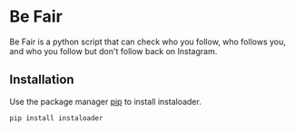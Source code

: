 # Be Fair
Be Fair is a python script that can check who you follow, who follows you, and who you follow but don't follow back on Instagram. 

## Installation
Use the package manager [pip](https://pip.pypa.io/en/stable/) to install instaloader.

```bash
pip install instaloader
```
